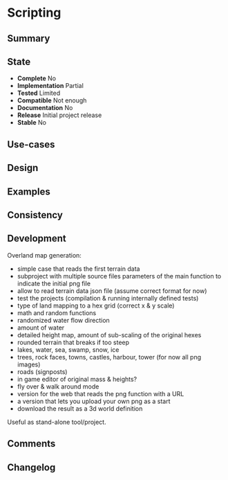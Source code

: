 Scripting
=========

Summary
-------

State
-----
- **Complete** No
- **Implementation** Partial
- **Tested** Limited
- **Compatible** Not enough
- **Documentation** No
- **Release** Initial project release
- **Stable** No

Use-cases
---------

Design
------


Examples
--------

Consistency
-----------

Development
-----------

Overland map generation:
- simple case that reads the first terrain data
- subproject with multiple source files
    parameters of the main function to indicate the initial png file
- allow to read terrain data json file (assume correct format for now)
- test the projects (compilation & running internally defined tests)
- type of land
    mapping to a hex grid (correct x & y scale)
- math and random functions
- randomized water flow direction
- amount of water
- detailed height map, amount of sub-scaling of the original hexes
- rounded terrain that breaks if too steep
- lakes, water, sea, swamp, snow, ice
- trees, rock faces, towns, castles, harbour, tower (for now all png images)
- roads (signposts)
- in game editor of original mass & heights?
- fly over & walk around mode
- version for the web that reads the png function with a URL
- a version that lets you upload your own png as a start
- download the result as a 3d world definition

Useful as stand-alone tool/project.

Comments
--------

Changelog
---------